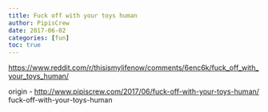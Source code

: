 ```yaml
---
title: Fuck off with your toys human
author: PipisCrew
date: 2017-06-02
categories: [fun]
toc: true
---
```


https://www.reddit.com/r/thisismylifenow/comments/6enc6k/fuck_off_with_your_toys_human/

origin - http://www.pipiscrew.com/2017/06/fuck-off-with-your-toys-human/ fuck-off-with-your-toys-human